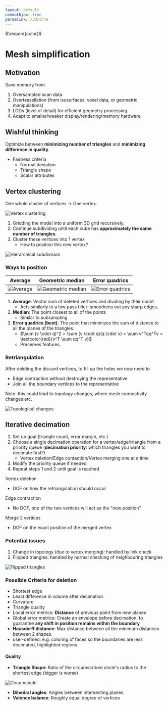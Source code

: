 ```yaml
---
layout: default
usemathjax: true
permalink: /3d/ch4a
---
```


$\require{color}$

# Mesh simplification

## Motivation

Save memory from

1. Oversampled scan data
2. Overtessellation (from isosurfaces, voxel data, or geometric manipulations)
3. LODs (level of detail) for efficient geometry processing
4. Adapt to smaller/weaker display/rendering/memory hardware

## Wishful thinking

Optimize between **minimizing number of triangles** and **minimizing difference in quality**.

- Fairness criteria
  - Normal deviation
  - Triangle shape
  - Scalar attributes

## Vertex clustering

One whole cluster of vertices $\rightarrow$​​ One vertex.

![Vertex clustering](/notes-blog/assets/img/3d/vertex_clustering.png)

1. Gridding the model into a uniform 3D grid recursively.
2. Continue subdividing until each cube has **approximately the same number of triangles**.
3. Cluster these vertices into 1 vertex
   - How to position this new vertex?

![Hierarchical subdivision](/notes-blog/assets/img/3d/grid_sub.png)

### Ways to position

| Average                                           | Geometric median                                             | Error quadrics                                               |
| ------------------------------------------------- | ------------------------------------------------------------ | ------------------------------------------------------------ |
| ![Average](/notes-blog/assets/img/3d/average.png) | ![Geometric median](/notes-blog/assets/img/3d/geom_median.png) | ![Error quadrics](/notes-blog/assets/img/3d/error_quadrics.png) |



1. **Average**: Vector sum of deleted vertices and dividing by their count
   - Acts similarly to a low pass filter: smoothens out any sharp edges.
2. **Median**: The point closest to all of the points
   - Similar to subsampling
3. **Error quadrics (best)**: The point that minimizes the sum of distance to all the planes of the triangles.
   - $\sum (v \cdot q)^2 = \sum (v \cdot q)(q \cdot v) = \sum v^Tqq^Tv = \textcolor{red}{v^T \sum qq^T v}$​​
   - Preserves features.

### Retriangulation

After deleting the discard vertices, to fill up the holes we now need to

- Edge contraction without destroying the representative
- Join all the boundary vertices to the representative

Note: this could lead to topology changes, where mesh connectivity changes etc.

![Topological changes](/notes-blog/assets/img/3d/vertex_cluster_topo_change.png)

## Iterative decimation

1. Set up goal (triangle count, error margin, etc.)
2. Choose a single decimation operation for a vertex/edge/triangle from a priority queue (**decimation priority**: which triangles you want to decimate first?)
   - Vertex deletion/Edge contaction/Vertex merging one at a time
3. Modify the priority queue if needed
4. Repeat steps 1 and 2 until goal is reached

Vertex deletion

- DOF on how the retriangulation should occur

Edge contraction

- No DOF, one of the two vertices will act as the "new position"

Merge 2 vertices

- DOF on the exact position of the merged vertex

### Potential issues

1. Change in topology (due to vertex merging): handled by link check
2. Flipped triangles: handled by normal checking of neighbouring triangles

![Flipped triangles](/notes-blog/assets/img/3d/flipped_triangles.png)

### Possible Criteria for deletion

- Shortest edge
- Least difference in volume after decimation
- Curvature
- Triangle quality
- Local error metrics: **Distance** of previous point from new planes
- Global error metrics: Create an envelope before decimation, to guarantee **any shift in position remains within the boundary**
- **Hausdorff distance**: Max distance between all the minimum distances between 2 shapes.
- user-defined: e.g. coloring of faces so the boundaries are less decimated, highlighted regions.

#### Quality

- **Triangle Shape:** Ratio of the circumscribed circle's radius to the shortest edge (bigger is worse)

![Circumcircle](/notes-blog/assets/img/3d/circumcircle.png)

- **Dihedral angles**: Angles between intersecting planes.
- **Valence balance**: Roughly equal degree of vertices